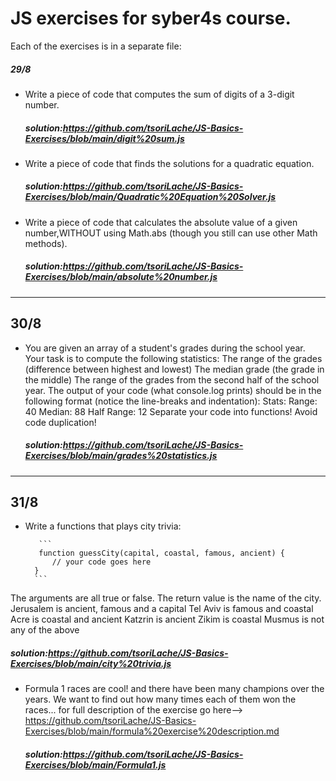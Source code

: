 #  JS exercises for syber4s course.
Each of the exercises is in a separate file:
##### 29/8
* Write a piece of code that computes the sum of digits of a 3-digit number.
  ##### solution:https://github.com/tsoriLache/JS-Basics-Exercises/blob/main/digit%20sum.js
* Write a piece of code that finds the solutions for a quadratic equation. 
  ##### solution:https://github.com/tsoriLache/JS-Basics-Exercises/blob/main/Quadratic%20Equation%20Solver.js
* Write a piece of code that calculates the absolute value of a given number,WITHOUT using Math.abs (though you still can use other Math methods).
  ##### solution:https://github.com/tsoriLache/JS-Basics-Exercises/blob/main/absolute%20number.js
____________________________________________________________________________________________________________________________________________________________________
## 30/8
* You are given an array of a student's grades during the school year. Your task is to compute the following statistics:
  The range of the grades (difference between highest and lowest)
  The median grade (the grade in the middle)
  The range of the grades from the second half of the school year.
  The output of your code (what console.log prints) should be in the following format (notice the line-breaks and indentation):
  Stats:
    Range: 40
    Median: 88
    Half Range: 12
  Separate your code into functions! Avoid code duplication!
   ##### solution:https://github.com/tsoriLache/JS-Basics-Exercises/blob/main/grades%20statistics.js
_____________________________________________________________________________________________________________________________________________________________________
## 31/8
* Write a functions that plays city trivia:

         ```
         function guessCity(capital, coastal, famous, ancient) {
            // your code goes here
        }
        ```
        
The arguments are all true or false. The return value is the name of the city.
Jerusalem is ancient, famous and a capital
Tel Aviv is famous and coastal
Acre is coastal and ancient
Katzrin is ancient
Zikim is coastal
Musmus is not any of the above
 ##### solution:https://github.com/tsoriLache/JS-Basics-Exercises/blob/main/city%20trivia.js

* Formula 1 races are cool! and there have been many champions over the years.
  We want to find out how many times each of them won the races...
  for full description of the exercise go here--> https://github.com/tsoriLache/JS-Basics-Exercises/blob/main/formula%20exercise%20description.md
  ##### solution:https://github.com/tsoriLache/JS-Basics-Exercises/blob/main/Formula1.js
